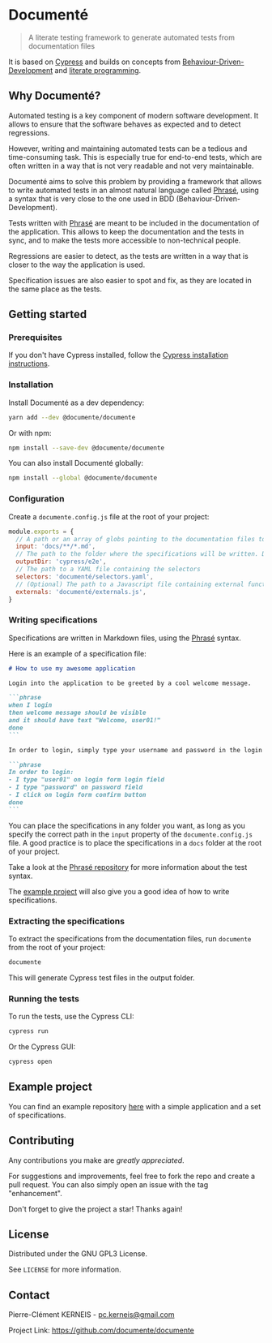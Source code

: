 # Documenté

> A literate testing framework to generate automated tests from documentation files

It is based on [Cypress](https://www.cypress.io/) and builds on concepts from [Behaviour-Driven-Development](https://en.wikipedia.org/wiki/Behavior-driven_development)
and [literate programming](https://en.wikipedia.org/wiki/Literate_programming).

## Why Documenté?

Automated testing is a key component of modern software development.
It allows to ensure that the software behaves as expected and to detect regressions.

However, writing and maintaining automated tests can be a tedious and time-consuming task.
This is especially true for end-to-end tests, which are often written in a way that is not very readable and not very maintainable.

Documenté aims to solve this problem by providing a framework that allows to write automated tests
in an almost natural language called [Phrasé](https://github.com/documente/phrase), using a syntax that is very close to the one used in BDD (Behaviour-Driven-Development).

Tests written with [Phrasé](https://github.com/documente/phrase) are meant to be included in the documentation of the application.
This allows to keep the documentation and the tests in sync, and to make the tests more accessible to non-technical people.

Regressions are easier to detect, as the tests are written in a way that is closer to the way the application is used.

Specification issues are also easier to spot and fix, as they are located in the same place as the tests.

## Getting started

### Prerequisites

If you don't have Cypress installed, follow the [Cypress installation instructions](https://docs.cypress.io/guides/getting-started/installing-cypress).

### Installation

Install Documenté as a dev dependency:

```bash
yarn add --dev @documente/documente
```

Or with npm:

```bash
npm install --save-dev @documente/documente
```

You can also install Documenté globally:

```bash
npm install --global @documente/documente
```

### Configuration

Create a `documente.config.js` file at the root of your project:

```js
module.exports = {
  // A path or an array of globs pointing to the documentation files to extract the specifications from
  input: 'docs/**/*.md',
  // The path to the folder where the specifications will be written. Defaults to 'cypress/e2e'
  outputDir: 'cypress/e2e',
  // The path to a YAML file containing the selectors
  selectors: 'documenté/selectors.yaml',
  // (Optional) The path to a Javascript file containing external functions
  externals: 'documenté/externals.js',
}
```

### Writing specifications

Specifications are written in Markdown files, using the [Phrasé](https://github.com/documente/phrase) syntax.

Here is an example of a specification file:

````markdown
# How to use my awesome application

Login into the application to be greeted by a cool welcome message.

```phrase
when I login
then welcome message should be visible
and it should have text "Welcome, user01!"
done
```

In order to login, simply type your username and password in the login form and click on the login button.

```phrase
In order to login:
- I type "user01" on login form login field
- I type "password" on password field
- I click on login form confirm button
done
```
````

You can place the specifications in any folder you want, as long as you specify the correct path in the `input` property of the `documente.config.js` file.
A good practice is to place the specifications in a `docs` folder at the root of your project.

Take a look at the [Phrasé repository](https://github.com/documente/phrase) for more information about the test syntax.

The [example project](https://github.com/documente/example-sut) will also give you a good idea of how to write specifications.

### Extracting the specifications

To extract the specifications from the documentation files, run `documente` from the root of your project:

```bash
documente
```

This will generate Cypress test files in the output folder.

### Running the tests

To run the tests, use the Cypress CLI:

```bash
cypress run
```

Or the Cypress GUI:

```bash
cypress open
```

## Example project

You can find an example repository [here](https://github.com/documente/example-sut) with a simple application and a set of specifications.

## Contributing

Any contributions you make are *greatly appreciated*.

For suggestions and improvements, feel free to fork the repo and create a pull request. You can also simply open an issue with the tag "enhancement".

Don't forget to give the project a star! Thanks again!

## License

Distributed under the GNU GPL3 License.

See `LICENSE` for more information.

## Contact

Pierre-Clément KERNEIS - pc.kerneis@gmail.com

Project Link: https://github.com/documente/documente

